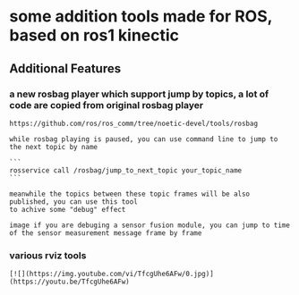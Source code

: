 # some addition tools made for ROS, based on ros1 kinectic

## Additional Features

### a new rosbag player which support jump by topics, a lot of code are copied from original rosbag player
    https://github.com/ros/ros_comm/tree/noetic-devel/tools/rosbag

    while rosbag playing is paused, you can use command line to jump to the next topic by name

    ```
    rosservice call /rosbag/jump_to_next_topic your_topic_name
    ```

    meanwhile the topics between these topic frames will be also published, you can use this tool
    to achive some "debug" effect

    image if you are debuging a sensor fusion module, you can jump to time of the sensor measurement message frame by frame


### various rviz tools

    [![](https://img.youtube.com/vi/TfcgUhe6AFw/0.jpg)](https://youtu.be/TfcgUhe6AFw)




